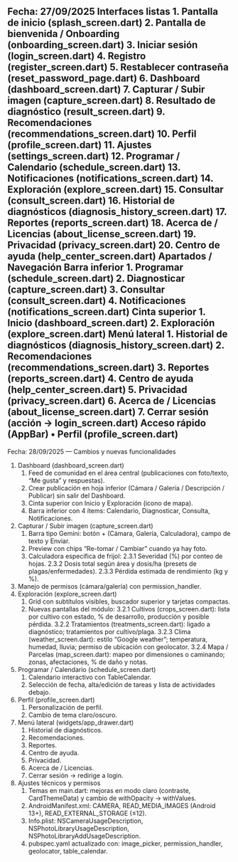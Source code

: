 Fecha: 27/09/2025
Interfaces listas
    1.	Pantalla de inicio (splash_screen.dart)
    2.	Pantalla de bienvenida / Onboarding (onboarding_screen.dart)
    3.	Iniciar sesión (login_screen.dart)
    4.	Registro (register_screen.dart)
    5.	Restablecer contraseña (reset_password_page.dart)
    6.	Dashboard (dashboard_screen.dart)
    7.	Capturar / Subir imagen (capture_screen.dart)
    8.	Resultado de diagnóstico (result_screen.dart)
    9.	Recomendaciones (recommendations_screen.dart)
    10.	Perfil (profile_screen.dart)
    11.	Ajustes (settings_screen.dart)
    12.	Programar / Calendario (schedule_screen.dart)
    13.	Notificaciones (notifications_screen.dart)
    14.	Exploración (explore_screen.dart)
    15.	Consultar (consult_screen.dart)
    16.	Historial de diagnósticos (diagnosis_history_screen.dart)
    17.	Reportes (reports_screen.dart)
    18.	Acerca de / Licencias (about_license_screen.dart)
    19.	Privacidad (privacy_screen.dart)
    20.	Centro de ayuda (help_center_screen.dart)
Apartados / Navegación
Barra inferior
    1.	Programar (schedule_screen.dart)
    2.	Diagnosticar (capture_screen.dart)
    3.	Consultar (consult_screen.dart)
    4.	Notificaciones (notifications_screen.dart)
Cinta superior
    1.	Inicio (dashboard_screen.dart)
    2.	Exploración (explore_screen.dart)
Menú lateral
    1.	Historial de diagnósticos (diagnosis_history_screen.dart)
    2.	Recomendaciones (recommendations_screen.dart)
    3.	Reportes (reports_screen.dart)
    4.	Centro de ayuda (help_center_screen.dart)
    5.	Privacidad (privacy_screen.dart)
    6.	Acerca de / Licencias (about_license_screen.dart)
    7.	Cerrar sesión (acción → login_screen.dart)
Acceso rápido (AppBar)
•	Perfil (profile_screen.dart)
----------------------------------------------------------------------------------------------------------------------
Fecha: 28/09/2025 — Cambios y nuevas funcionalidades 
1.	Dashboard (dashboard_screen.dart)
    1.	Feed de comunidad en el área central (publicaciones con foto/texto, “Me gusta” y respuestas).
    2.	Crear publicación en hoja inferior (Cámara / Galería / Descripción / Publicar) sin salir del Dashboard.
    3.	Cinta superior con Inicio y Exploración (icono de mapa).
    4.	Barra inferior con 4 ítems: Calendario, Diagnosticar, Consulta, Notificaciones.
2.	Capturar / Subir imagen (capture_screen.dart)
    1.	Barra tipo Gemini: botón + (Cámara, Galería, Calculadora), campo de texto y Enviar.
    2.	Preview con chips “Re-tomar / Cambiar” cuando ya hay foto.
    3.	Calculadora específica de frijol:
       2.3.1 Severidad (%) por conteo de hojas.
       2.3.2 Dosis total según área y dosis/ha (presets de plagas/enfermedades).
       2.3.3 Pérdida estimada de rendimiento (kg y %).
4.	Manejo de permisos (cámara/galería) con permission_handler.
3.	Exploración (explore_screen.dart)
    1.	Grid con subtítulos visibles, buscador superior y tarjetas compactas.
    2.	Nuevas pantallas del módulo:
      3.2.1 Cultivos (crops_screen.dart): lista por cultivo con estado, % de desarrollo, producción y posible pérdida.
      3.2.2 Tratamientos (treatments_screen.dart): ligado a diagnóstico; tratamientos por cultivo/plaga.
      3.2.3 Clima (weather_screen.dart): estilo “Google weather”; temperatura, humedad, lluvia; permiso de ubicación con geolocator.
      3.2.4 Mapa / Parcelas (map_screen.dart): mapeo por dimensiones o caminando; zonas, afectaciones, % de daño y notas.
4.	Programar / Calendario (schedule_screen.dart)
    1.	Calendario interactivo con TableCalendar.
    2.	Selección de fecha, alta/edición de tareas y lista de actividades debajo.
5.	Perfil (profile_screen.dart)
    1.	Personalización de perfil.
    2.	Cambio de tema claro/oscuro.
6.	Menú lateral (widgets/app_drawer.dart)
    1.	Historial de diagnósticos.
    2.	Recomendaciones.
    3.	Reportes.
    4.	Centro de ayuda.
    5.	Privacidad.
    6.	Acerca de / Licencias.
    7.	Cerrar sesión → redirige a login.
7.	Ajustes técnicos y permisos
    1.	Temas en main.dart: mejoras en modo claro (contraste, CardThemeData) y cambio de withOpacity → withValues.
    2.	AndroidManifest.xml: CAMERA, READ_MEDIA_IMAGES (Android 13+), READ_EXTERNAL_STORAGE (≤12).
    3.	Info.plist: NSCameraUsageDescription, NSPhotoLibraryUsageDescription, NSPhotoLibraryAddUsageDescription.
    4.	pubspec.yaml actualizado con: image_picker, permission_handler, geolocator, table_calendar.

